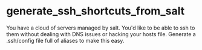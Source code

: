 generate_ssh_shortcuts_from_salt
================================

You have a cloud of servers managed by salt. You'd like to be able to ssh to them without dealing with DNS issues or hacking your hosts file. Generate a .ssh/config file full of aliases to make this easy.